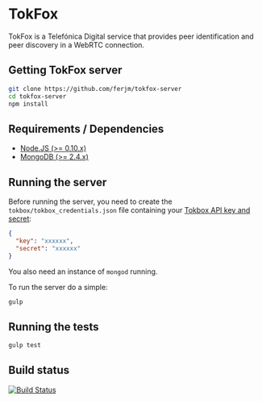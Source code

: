 TokFox
=======
TokFox is a Telefónica Digital service that provides peer identification and peer discovery in a WebRTC connection.

Getting TokFox server
---
```sh
git clone https://github.com/ferjm/tokfox-server
cd tokfox-server
npm install
```

Requirements / Dependencies
---
* [Node.JS (>= 0.10.x)](http://nodejs.org/)
* [MongoDB (>= 2.4.x)](http://www.mongodb.org/)

Running the server
---
Before running the server, you need to create the `tokbox/tokbox_credentials.json` file containing your [Tokbox API key and secret](http://www.tokbox.com/opentok/api/tools/js/apikey):

```json
{
  "key": "xxxxxx",
  "secret": "xxxxxx"
}
```

You also need an instance of `mongod` running.

To run the server do a simple:
```sh
gulp
```

Running the tests
---
```sh
gulp test
```

Build status
---
[![Build Status](https://api.travis-ci.com/ferjm/tokfox-server.png?token=nVp5pzcZquCq324YePdz)](https://magnum.travis-ci.com/ferjm/tokfox-server)

